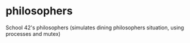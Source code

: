 # philosophers
School 42's philosophers (simulates dining philosophers situation, using processes and mutex)
